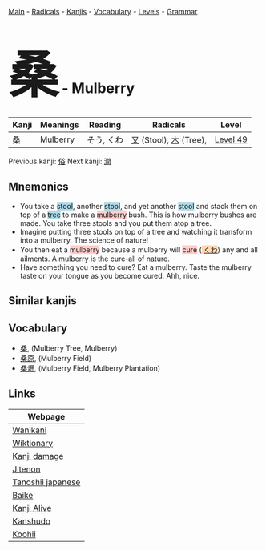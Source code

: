 <style> bigfont {font-size: 100px}</style>
[Main](../index.md) -
[Radicals](../radicals.md) -
[Kanjis](../kanjis.md) -
[Vocabulary](../vocabulary.md) -
[Levels](../levels.md) -
[Grammar](../grammar.md)
# <bigfont> 桑</bigfont> - Mulberry 

| Kanji | Meanings | Reading | Radicals | Level |
| --- | --- | --- | --- | --- |
| 桑 | Mulberry | そう, くわ | [又](../radicals/又.md) (Stool), [木](../radicals/木.md) (Tree),  | [Level 49](../levels/wk_level49.md) |

Previous kanji: [俗](俗.md) Next kanji: [潤](潤.md) 

## Mnemonics
 * You take a <span style="background-color:#ADD8E6"> stool</span>, another <span style="background-color:#ADD8E6"> stool</span>, and yet another <span style="background-color:#ADD8E6"> stool</span> and stack them on top of a <span style="background-color:#ADD8E6"> tree</span> to make a <span style="background-color:#ffcccb"> mulberry</span> bush. This is how mulberry bushes are made. You take three stools and you put them atop a tree.
* Imagine putting three stools on top of a tree and watching it transform into a mulberry. The science of nature!
* You then eat a <span style="background-color:#ffcccb"> mulberry</span> because a mulberry will <span style="background-color:#ffcccb"> cure</span> (<span style="background-color:#fed8b1"> [くわ](https://jisho.org/search/くわ)</span>) any and all ailments. A mulberry is the cure-all of nature.
* Have something you need to cure? Eat a mulberry. Taste the mulberry taste on your tongue as you become cured. Ahh, nice.


## Similar kanjis
 


## Vocabulary
 * [桑](../vocabulary/桑.md), (Mulberry Tree, Mulberry)
* [桑原](../vocabulary/桑.md), (Mulberry Field)
* [桑畑](../vocabulary/桑.md), (Mulberry Field, Mulberry Plantation)



## Links 

| Webpage |
| --- |
| [Wanikani          ](https://www.wanikani.com/kanji/桑) |
| [Wiktionary        ](https://en.wiktionary.org/wiki/桑) |
| [Kanji damage      ](http://www.kanjidamage.com/kanji/search?utf8=✓&q=桑) |
| [Jitenon           ](https://jitenon.com/kanji/桑) |
| [Tanoshii japanese ](https://www.tanoshiijapanese.com/dictionary/kanji.cfm?k=桑) |
| [Baike             ](https://baike.baidu.com/item/桑) |
| [Kanji Alive       ](https://app.kanjialive.com/桑) |
| [Kanshudo          ](https://www.kanshudo.com/searchmn?q=桑) |
| [Koohii            ](https://kanji.koohii.com/study/kanji/桑) |
